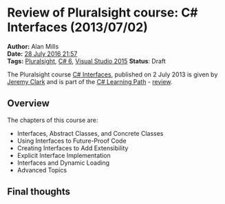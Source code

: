 Review of Pluralsight course: C# Interfaces (2013/07/02)
========================================================
**Author:** Alan Mills  
**Date:** [28 July 2016 21:57](/blog/history/2016-07.md)  
**Tags:** [Pluralsight](/blog/categories/pluralsight.md), [C# 6](/categories/c-sharp-6.md), [Visual Studio 2015](/categories/visual-studio-2015.md)
**Status**: Draft

The Pluralsight course [C# Interfaces](https://app.pluralsight.com/library/courses/csharp-interfaces), published on 2 July 2013 is given by [Jeremy Clark](https://jeremybytes.blogspot.co.uk) and is part of the [C# Learning Path](https://app.pluralsight.com/paths/skills/csharp) - [review](blog/2016/07/pluralsight-c-sharp-learning-path.md).

Overview
--------
The chapters of this course are:
* Interfaces, Abstract Classes, and Concrete Classes
* Using Interfaces to Future-Proof Code
* Creating Interfaces to Add Extensibility
* Explicit Interface Implementation
* Interfaces and Dynamic Loading
* Advanced Topics

Final thoughts
--------------
